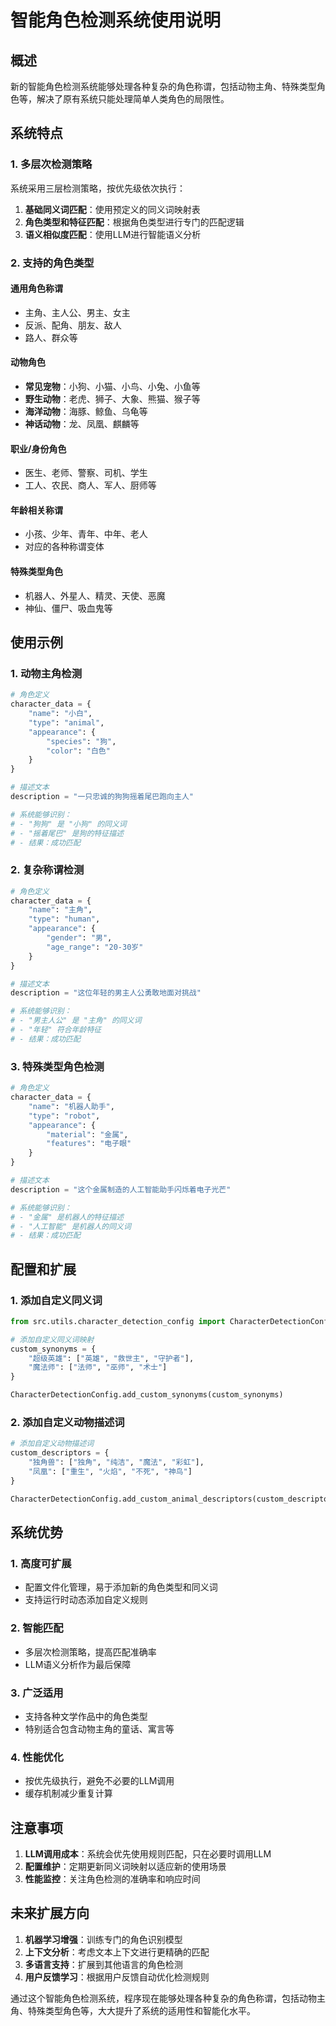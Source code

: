 # 智能角色检测系统使用说明

## 概述

新的智能角色检测系统能够处理各种复杂的角色称谓，包括动物主角、特殊类型角色等，解决了原有系统只能处理简单人类角色的局限性。

## 系统特点

### 1. 多层次检测策略

系统采用三层检测策略，按优先级依次执行：

1. **基础同义词匹配**：使用预定义的同义词映射表
2. **角色类型和特征匹配**：根据角色类型进行专门的匹配逻辑
3. **语义相似度匹配**：使用LLM进行智能语义分析

### 2. 支持的角色类型

#### 通用角色称谓
- 主角、主人公、男主、女主
- 反派、配角、朋友、敌人
- 路人、群众等

#### 动物角色
- **常见宠物**：小狗、小猫、小鸟、小兔、小鱼等
- **野生动物**：老虎、狮子、大象、熊猫、猴子等
- **海洋动物**：海豚、鲸鱼、乌龟等
- **神话动物**：龙、凤凰、麒麟等

#### 职业/身份角色
- 医生、老师、警察、司机、学生
- 工人、农民、商人、军人、厨师等

#### 年龄相关称谓
- 小孩、少年、青年、中年、老人
- 对应的各种称谓变体

#### 特殊类型角色
- 机器人、外星人、精灵、天使、恶魔
- 神仙、僵尸、吸血鬼等

## 使用示例

### 1. 动物主角检测

```python
# 角色定义
character_data = {
    "name": "小白",
    "type": "animal",
    "appearance": {
        "species": "狗",
        "color": "白色"
    }
}

# 描述文本
description = "一只忠诚的狗狗摇着尾巴跑向主人"

# 系统能够识别：
# - "狗狗" 是 "小狗" 的同义词
# - "摇着尾巴" 是狗的特征描述
# - 结果：成功匹配
```

### 2. 复杂称谓检测

```python
# 角色定义
character_data = {
    "name": "主角",
    "type": "human",
    "appearance": {
        "gender": "男",
        "age_range": "20-30岁"
    }
}

# 描述文本
description = "这位年轻的男主人公勇敢地面对挑战"

# 系统能够识别：
# - "男主人公" 是 "主角" 的同义词
# - "年轻" 符合年龄特征
# - 结果：成功匹配
```

### 3. 特殊类型角色检测

```python
# 角色定义
character_data = {
    "name": "机器人助手",
    "type": "robot",
    "appearance": {
        "material": "金属",
        "features": "电子眼"
    }
}

# 描述文本
description = "这个金属制造的人工智能助手闪烁着电子光芒"

# 系统能够识别：
# - "金属" 是机器人的特征描述
# - "人工智能" 是机器人的同义词
# - 结果：成功匹配
```

## 配置和扩展

### 1. 添加自定义同义词

```python
from src.utils.character_detection_config import CharacterDetectionConfig

# 添加自定义同义词映射
custom_synonyms = {
    "超级英雄": ["英雄", "救世主", "守护者"],
    "魔法师": ["法师", "巫师", "术士"]
}

CharacterDetectionConfig.add_custom_synonyms(custom_synonyms)
```

### 2. 添加自定义动物描述词

```python
# 添加自定义动物描述词
custom_descriptors = {
    "独角兽": ["独角", "纯洁", "魔法", "彩虹"],
    "凤凰": ["重生", "火焰", "不死", "神鸟"]
}

CharacterDetectionConfig.add_custom_animal_descriptors(custom_descriptors)
```

## 系统优势

### 1. 高度可扩展
- 配置文件化管理，易于添加新的角色类型和同义词
- 支持运行时动态添加自定义规则

### 2. 智能匹配
- 多层次检测策略，提高匹配准确率
- LLM语义分析作为最后保障

### 3. 广泛适用
- 支持各种文学作品中的角色类型
- 特别适合包含动物主角的童话、寓言等

### 4. 性能优化
- 按优先级执行，避免不必要的LLM调用
- 缓存机制减少重复计算

## 注意事项

1. **LLM调用成本**：系统会优先使用规则匹配，只在必要时调用LLM
2. **配置维护**：定期更新同义词映射以适应新的使用场景
3. **性能监控**：关注角色检测的准确率和响应时间

## 未来扩展方向

1. **机器学习增强**：训练专门的角色识别模型
2. **上下文分析**：考虑文本上下文进行更精确的匹配
3. **多语言支持**：扩展到其他语言的角色检测
4. **用户反馈学习**：根据用户反馈自动优化检测规则

通过这个智能角色检测系统，程序现在能够处理各种复杂的角色称谓，包括动物主角、特殊类型角色等，大大提升了系统的适用性和智能化水平。